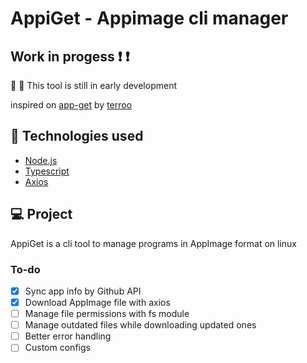 # AppiGet - Appimage cli manager

## Work in progess :exclamation: :exclamation:
:construction: :construction_worker:
This tool is still in early development

inspired on [app-get](https://github.com/terroo/app-get) by [terroo](https://github.com/terroo)

## 🚀 Technologies used
- [Node.js](https://nodejs.org/en/)
- [Typescript](https://www.typescriptlang.org/)
- [Axios](https://github.com/axios/axios)

## 💻 Project
AppiGet is a cli tool to manage programs in AppImage format on linux

### To-do
- [x] Sync app info by Github API
- [x] Download AppImage file with axios
- [ ] Manage file permissions with fs module
- [ ] Manage outdated files while downloading updated ones
- [ ] Better error handling
- [ ] Custom configs
